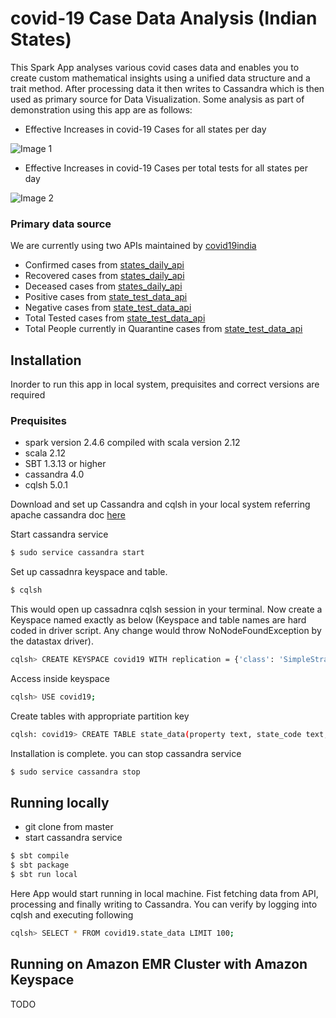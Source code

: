 # covid-19 Case Data Analysis (Indian States)

This Spark App analyses various covid cases data and enables you to create custom mathematical insights
using a unified data structure and a trait method. After processing data it then writes to Cassandra which is then used as primary source for Data Visualization. Some analysis as part of demonstration using this app are as 
follows:

  - Effective Increases in covid-19 Cases for all states per day

  ![Image 1](https://imagehosting.s3.us-east-2.amazonaws.com/screencapture-localhost-8080-2020-08-27-10_35_08.png)

  - Effective Increases in covid-19 Cases per total tests for all states per day

  ![Image 2](https://imagehosting.s3.us-east-2.amazonaws.com/screencapture-localhost-8080-2020-08-27-10_40_27.png)

### Primary data source

We are currently using two APIs maintained by [covid19india](https://api.covid19india.org/)

  - Confirmed cases from [states_daily_api](https://api.covid19india.org/states_daily.json)
  - Recovered cases from [states_daily_api](https://api.covid19india.org/states_daily.json)
  - Deceased cases from [states_daily_api](https://api.covid19india.org/states_daily.json)
  - Positive cases from [state_test_data_api](https://api.covid19india.org/state_test_data.json)
  - Negative cases from [state_test_data_api](https://api.covid19india.org/state_test_data.json)
  - Total Tested cases from [state_test_data_api](https://api.covid19india.org/state_test_data.json)
  - Total People currently in Quarantine cases from [state_test_data_api](https://api.covid19india.org/state_test_data.json)


## Installation

Inorder to run this app in local system, prequisites and correct versions are required

### Prequisites
 - spark version 2.4.6 compiled with scala version 2.12
 - scala 2.12
 - SBT 1.3.13 or higher
 - cassandra 4.0
 - cqlsh 5.0.1
 
Download and set up Cassandra and cqlsh in your local system referring apache cassandra doc [here](https://cassandra.apache.org/doc/latest/getting_started/installing.html#prerequisites)

Start cassandra service

```sh
$ sudo service cassandra start
```

Set up cassadnra keyspace and table. 

```sh
$ cqlsh
```

This would open up cassadnra cqlsh session in your terminal.
Now create a Keyspace named exactly as below (Keyspace and table names are hard coded in driver script. Any change would throw NoNodeFoundException by the datastax driver).
```sh
cqlsh> CREATE KEYSPACE covid19 WITH replication = {'class': 'SimpleStrategy', 'replication_factor':  '1'}  AND  durable_writes = true;
```
Access inside keyspace

```sh
cqlsh> USE covid19;
```
Create tables with appropriate partition key

```sh
cqlsh: covid19> CREATE TABLE state_data(property text, state_code text, state_value float, date date, PRIMARY KEY (property, state_code, date));
```

Installation is complete. you can stop cassandra service

```sh
$ sudo service cassandra stop
```

## Running locally

 - git clone from master
 - start cassandra service

```sh
$ sbt compile
$ sbt package
$ sbt run local
```

Here App would start running in local machine. Fist fetching data from API, processing and finally writing to Cassandra. You can verify by logging into cqlsh and executing following

```sh
cqlsh> SELECT * FROM covid19.state_data LIMIT 100;
```
## Running on Amazon EMR Cluster with Amazon Keyspace

TODO



